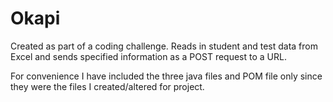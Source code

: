 # Okapi
Created as part of a coding challenge. Reads in student and test data from Excel and sends specified information as a POST request to a URL. 

For convenience I have included the three java files and POM file only since they were the files I created/altered for project. 
